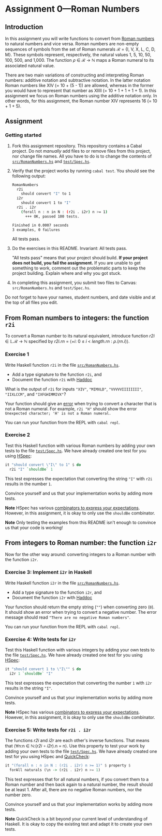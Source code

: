 # Assignment 0—Roman Numbers

## Introduction

In this assignment you will write functions to convert from [Roman
numbers](https://en.wikipedia.org/wiki/Roman_numerals) to natural numbers and
vice versa. Roman numbers are non-empty sequences of symbols from the set of
Roman numerals ℛ =  {I, V, X, L, C, D, M}. These symbols represent,
respectively, the natural values 1, 5, 10, 50, 100, 500, and 1,000. The
function *ρ* ∈ ℛ → ℕ  maps a Roman numeral to its associated natural value.

There are two main variations of constructing and interpreting Roman numbers:
additive notation and subtractive notation. In the latter notation Roman
numbers like XIV (= 10 + (5 - 1)) are allowed, whereas in the former you would
have to represent that number as XIIII (= 10 + 1 + 1 + 1 + 1). In this
assignment we focus on Roman numbers using the additive notation only. In
other words, for this assignment, the Roman number XIV represents 16 (= 10 + 1 + 5).

## Assignment

### Getting started

1.  Fork this assignment repository. This
    repository contains a Cabal project. Do not *manually* add
    files to or remove files from this project, nor change file names. All you
    have to do is to change the contents of
    [`src/RomanNumbers.hs`](src/RomanNumbers.hs) and
    [`test/Spec.hs`](test/Spec.hs).

2.  Verify that the project works by running `cabal test`. You should see the
    following output:

    ```bash
    RomanNumbers
      r2i
        should convert "I" to 1
      i2r
        should convert 1 to "I"
      r2i . i2r     
        (forall n : n in N : (r2i . i2r) n >= 1)
          +++ OK, passed 100 tests.

    Finished in 0.0007 seconds
    3 examples, 0 failures
    ```

    All tests pass.

3.  Do the exercises in this README. Invariant: All tests pass. 
  
    "All tests pass" means that your project should build. **If your
    project does not build, you fail the assignment.** If you are unable to
    get something to work, comment out the problematic parts to keep the
    project building. Explain where and why you got stuck.

4.  In completing this assignment, you submit two files to Canvas:
    `src/RomanNumbers.hs` and `test/Spec.hs`.

Do not forget to have your names, student numbers, and date visible and at the
top of all files you edit.

## From Roman numbers to integers: the function `r2i`

To convert a Roman number to its natural equivalent, introduce function *r2i*
∈ 𝕃.ℛ → ℕ  specified  by  *r2i.rn* = ⟨+*i*: 0 ≤ *i* < *length.rn* : *ρ*.(*rn*.*i*)⟩.

### Exercise 1 

Write Haskell function `r2i` in the
file [`src/RomanNumbers.hs`](src/RomanNumbers.hs). 

- Add a type signature to the function `r2i`, and
- Document the function `r2i` with
  [Haddoc](https://haskell-haddock.readthedocs.io/en/latest/markup.html)

What is the output of `r2i` for inputs `"XIV"`, `"MIMXLD"`, `"VVVVVIIIIIIII"`,
`"IIXLCCM"`, and `"IXFGHIMMIVX"`?

Your function should give an
[error](https://hackage.haskell.org/package/base-4.17.0.0/docs/Prelude.html#v:error)
when trying to convert a character that is not a Roman numeral. For example,
`r2i "H"` should show the error `Unexpected character; 'H' is not a Roman
numeral.`

You can run your function from the REPL with `cabal repl`.

### Exercise 2

Test this Haskell function with various Roman numbers by adding your own tests
to the file [`test/Spec.hs`](test/Spec.hs). We have already created one test
for you using [HSpec](https://hspec.github.io/writing-specs.html):

```haskell
it "should convert \"I\" to 1" $ do
  r2i "I" `shouldBe` 1
```

This test expresses the expectation that converting the string `"I"` with
`r2i` results in the number `1`. 

Convince yourself and us that your implementation works by adding more tests.

**Note** HSpec has various [combinators to express your
expectations](https://hspec.github.io/expectations.html). However, in this
assignment, it is okay to only use the ``shouldBe`` combinator.

**Note** Only testing the examples from this README isn't enough to convince
us that your code is working!

## From integers to Roman number: the function `i2r`

Now for the other way around: converting integers to a Roman number with the
function `i2r`. 

### Exercise 3: Implement `i2r` in Haskell

Write Haskell function `i2r` in the
file [`src/RomanNumbers.hs`](src/RomanNumbers.hs). 

- Add a type signature to the function `i2r`, and
- Document the function `i2r` with
  [Haddoc](https://haskell-haddock.readthedocs.io/en/latest/markup.html)

Your function should return the empty string (`""`) when converting zero
(`0`). It should show an error when trying to convert a negative number. The
error message should read `"There are no negative Roman numbers"`.

You can run your function from the REPL with `cabal repl`.

### Exercise 4: Write tests for `i2r`

Test this Haskell function with various integers by adding your own tests
to the file [`test/Spec.hs`](test/Spec.hs). We have already created one test
for you using [HSpec](https://hspec.github.io/writing-specs.html):

```haskell
it "should convert 1 to \"I\"" $ do
  i2r 1 `shouldBe` "I"
```

This test expresses the expectation that converting the number `1` with
`i2r` results in the string `"I"`.

Convince yourself and us that your implementation works by adding more tests.

**Note** HSpec has various [combinators to express your
expectations](https://hspec.github.io/expectations.html). However, in this
assignment, it is okay to only use the ``shouldBe`` combinator.

### Exercise 5: Write tests for `r2i . i2r`

The functions *r2i* and *i2r* are each other's inverse functions. That means
that ⟨∀n:n ∈ ℕ:(*r2i* ∘ *i2r*).n = n⟩. Use this property to test your work by
adding your own tests to the file [`test/Spec.hs`](test/Spec.hs). We have
already created one test for you using HSpec and [QuickCheck](http://www.cse.chalmers.se/~rjmh/QuickCheck/manual.html):

```haskell
it "(forall n : n in N : (r2i . i2r) n >= 1)" $ property $
  forAll naturals (\n -> (r2i . i2r) n >= 1)
```

This test expresses that for all natural numbers, if you convert them to a
Roman number and then back again to a natural number, the result should be at
least 1. After all, there are no negative Roman numbers, nor the number zero.

Convince yourself and us that your implementation works by adding more tests.

**Note** QuickCheck is a bit beyond your current level of understanding of
Haskell. It is okay to copy the existing test and adapt it to create your own
tests.
